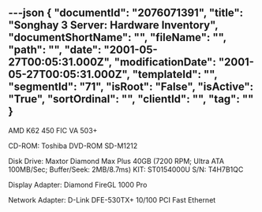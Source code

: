 ---json
{
  "documentId": "2076071391",
  "title": "Songhay 3 Server: Hardware Inventory",
  "documentShortName": "",
  "fileName": "",
  "path": "",
  "date": "2001-05-27T00:05:31.000Z",
  "modificationDate": "2001-05-27T00:05:31.000Z",
  "templateId": "",
  "segmentId": "71",
  "isRoot": "False",
  "isActive": "True",
  "sortOrdinal": "",
  "clientId": "",
  "tag": ""
}
---

AMD K62 450
FIC VA 503+

CD-ROM:
    Toshiba DVD-ROM SD-M1212

Disk Drive:
    Maxtor Diamond Max Plus 40GB
    (7200 RPM; Ultra ATA 100MB/Sec; Buffer/Seek: 2MB/8.7ms)
    KIT: ST0154000U
    S/N: T4H7B1QC

Display Adapter:
    Diamond FireGL 1000 Pro

Network Adapter:
    D-Link DFE-530TX+ 10/100 PCI Fast Ethernet
